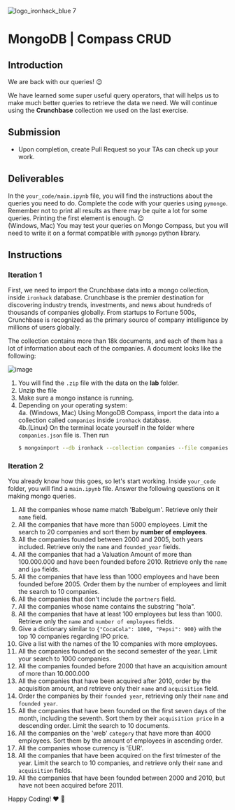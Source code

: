 ![logo_ironhack_blue 7](https://user-images.githubusercontent.com/23629340/40541063-a07a0a8a-601a-11e8-91b5-2f13e4e6b441.png)

# MongoDB | Compass CRUD

## Introduction

We are back with our queries! :wink:

We have learned some super useful query operators, that will helps us to make much better queries to retrieve the data we need. We will continue using the **Crunchbase** collection we used on the last exercise.

## Submission

- Upon completion, create Pull Request so your TAs can check up your work.

## Deliverables

In the `your_code/main.ipynb` file, you will find the instructions about the queries you need to do. Complete the code with your queries using `pymongo`. Remember not to print all results as there may be quite a lot for some queries. Printing the first element is enough. :wink:  
(Windows, Mac) You may test your queries on Mongo Compass, but you will need to write it on a format compatible with `pymongo` python library. 

## Instructions

### Iteration 1

First, we need to import the Crunchbase data into a mongo collection, inside `ironhack` database. Crunchbase is the premier destination for discovering industry trends, investments, and news about hundreds of thousands of companies globally. From startups to Fortune 500s, Crunchbase is recognized as the primary source of company intelligence by millions of users globally.

The collection contains more than 18k documents, and each of them has a lot of information about each of the companies. A document looks like the following:

![image](https://user-images.githubusercontent.com/23629340/36494916-d6db1770-1733-11e8-903e-5119b3c1b688.png)

1. You will find the `.zip` file with the data on the **lab** folder.
2. Unzip the file
3. Make sure a mongo instance is running.
4. Depending on your operating system:  
    4a. (Windows, Mac) Using MongoDB Compass, import the data into a collection called `companies` inside `ironhack` database.  
    4b.(Linux) On the terminal locate yourself in the folder where `companies.json` file is. Then run
    ```bash
    $ mongoimport --db ironhack --collection companies --file companies.json
    ```

### Iteration 2

You already know how this goes, so let's start working. Inside `your_code` folder, you will find a `main.ipynb` file. Answer the following questions on it making mongo queries.

1. All the companies whose name match 'Babelgum'. Retrieve only their `name` field.
2. All the companies that have more than 5000 employees. Limit the search to 20 companies and sort them by **number of employees**.
3. All the companies founded between 2000 and 2005, both years included. Retrieve only the `name` and `founded_year` fields.
4. All the companies that had a Valuation Amount of more than 100.000.000 and have been founded before 2010. Retrieve only the `name` and `ipo` fields.
5. All the companies that have less than 1000 employees and have been founded before 2005. Order them by the number of employees and limit the search to 10 companies.
6. All the companies that don't include the `partners` field.
7. All the companies whose name contains the substring "hola".
8. All the companies that have at least 100 employees but less than 1000. Retrieve only the `name` and `number of employees` fields.
9. Give a dictionary similar to `{"CocaCola": 1000, "Pepsi": 900}` with the top 10 companies regarding IPO price.
10. Give a list with the names of the 10 companies with more employees.
11. All the companies founded on the second semester of the year. Limit your search to 1000 companies.
12. All the companies founded before 2000 that have an acquisition amount of more than 10.000.000
13. All the companies that have been acquired after 2010, order by the acquisition amount, and retrieve only their `name` and `acquisition` field.
14. Order the companies by their `founded year`, retrieving only their `name` and `founded year`.
15. All the companies that have been founded on the first seven days of the month, including the seventh. Sort them by their `acquisition price` in a descending order. Limit the search to 10 documents.
16. All the companies on the 'web' `category` that have more than 4000 employees. Sort them by the amount of employees in ascending order.
17. All the companies whose currency is 'EUR'.
18. All the companies that have been acquired on the first trimester of the year. Limit the search to 10 companies, and retrieve only their `name` and `acquisition` fields.
19. All the companies that have been founded between 2000 and 2010, but have not been acquired before 2011.

Happy Coding! :heart: :rocket:

